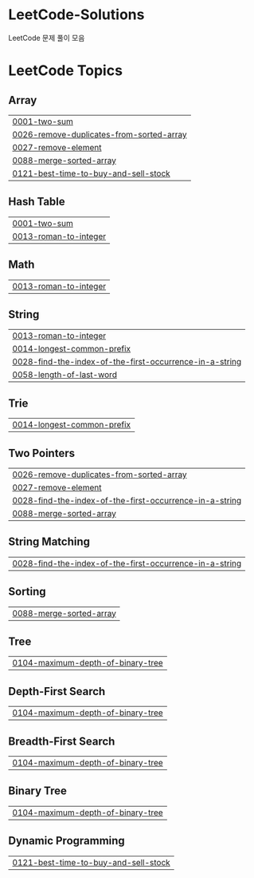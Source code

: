 # LeetCode-Solutions
LeetCode 문제 풀이 모음

<!---LeetCode Topics Start-->
# LeetCode Topics
## Array
|  |
| ------- |
| [0001-two-sum](https://github.com/kdy5487/LeetCode-Solutions/tree/master/0001-two-sum) |
| [0026-remove-duplicates-from-sorted-array](https://github.com/kdy5487/LeetCode-Solutions/tree/master/0026-remove-duplicates-from-sorted-array) |
| [0027-remove-element](https://github.com/kdy5487/LeetCode-Solutions/tree/master/0027-remove-element) |
| [0088-merge-sorted-array](https://github.com/kdy5487/LeetCode-Solutions/tree/master/0088-merge-sorted-array) |
| [0121-best-time-to-buy-and-sell-stock](https://github.com/kdy5487/LeetCode-Solutions/tree/master/0121-best-time-to-buy-and-sell-stock) |
## Hash Table
|  |
| ------- |
| [0001-two-sum](https://github.com/kdy5487/LeetCode-Solutions/tree/master/0001-two-sum) |
| [0013-roman-to-integer](https://github.com/kdy5487/LeetCode-Solutions/tree/master/0013-roman-to-integer) |
## Math
|  |
| ------- |
| [0013-roman-to-integer](https://github.com/kdy5487/LeetCode-Solutions/tree/master/0013-roman-to-integer) |
## String
|  |
| ------- |
| [0013-roman-to-integer](https://github.com/kdy5487/LeetCode-Solutions/tree/master/0013-roman-to-integer) |
| [0014-longest-common-prefix](https://github.com/kdy5487/LeetCode-Solutions/tree/master/0014-longest-common-prefix) |
| [0028-find-the-index-of-the-first-occurrence-in-a-string](https://github.com/kdy5487/LeetCode-Solutions/tree/master/0028-find-the-index-of-the-first-occurrence-in-a-string) |
| [0058-length-of-last-word](https://github.com/kdy5487/LeetCode-Solutions/tree/master/0058-length-of-last-word) |
## Trie
|  |
| ------- |
| [0014-longest-common-prefix](https://github.com/kdy5487/LeetCode-Solutions/tree/master/0014-longest-common-prefix) |
## Two Pointers
|  |
| ------- |
| [0026-remove-duplicates-from-sorted-array](https://github.com/kdy5487/LeetCode-Solutions/tree/master/0026-remove-duplicates-from-sorted-array) |
| [0027-remove-element](https://github.com/kdy5487/LeetCode-Solutions/tree/master/0027-remove-element) |
| [0028-find-the-index-of-the-first-occurrence-in-a-string](https://github.com/kdy5487/LeetCode-Solutions/tree/master/0028-find-the-index-of-the-first-occurrence-in-a-string) |
| [0088-merge-sorted-array](https://github.com/kdy5487/LeetCode-Solutions/tree/master/0088-merge-sorted-array) |
## String Matching
|  |
| ------- |
| [0028-find-the-index-of-the-first-occurrence-in-a-string](https://github.com/kdy5487/LeetCode-Solutions/tree/master/0028-find-the-index-of-the-first-occurrence-in-a-string) |
## Sorting
|  |
| ------- |
| [0088-merge-sorted-array](https://github.com/kdy5487/LeetCode-Solutions/tree/master/0088-merge-sorted-array) |
## Tree
|  |
| ------- |
| [0104-maximum-depth-of-binary-tree](https://github.com/kdy5487/LeetCode-Solutions/tree/master/0104-maximum-depth-of-binary-tree) |
## Depth-First Search
|  |
| ------- |
| [0104-maximum-depth-of-binary-tree](https://github.com/kdy5487/LeetCode-Solutions/tree/master/0104-maximum-depth-of-binary-tree) |
## Breadth-First Search
|  |
| ------- |
| [0104-maximum-depth-of-binary-tree](https://github.com/kdy5487/LeetCode-Solutions/tree/master/0104-maximum-depth-of-binary-tree) |
## Binary Tree
|  |
| ------- |
| [0104-maximum-depth-of-binary-tree](https://github.com/kdy5487/LeetCode-Solutions/tree/master/0104-maximum-depth-of-binary-tree) |
## Dynamic Programming
|  |
| ------- |
| [0121-best-time-to-buy-and-sell-stock](https://github.com/kdy5487/LeetCode-Solutions/tree/master/0121-best-time-to-buy-and-sell-stock) |
<!---LeetCode Topics End-->